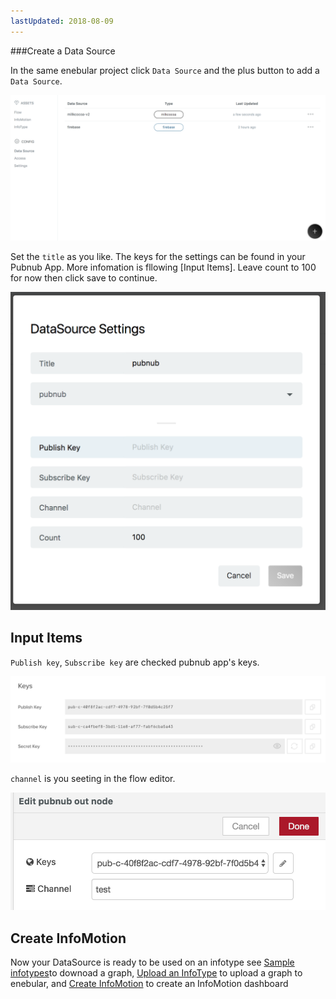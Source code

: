 ```yaml
---
lastUpdated: 2018-08-09
---
```


###Create a Data Source 

In the same enebular project click `Data Source` and the plus button to add a 
`Data Source`. 

![CreateDataSource-datasource](./../../../../img/InfoMotion/DataSource/Pubnub/CreateDataSource-datasource.png)


Set the `title` as you like. 
The keys for the settings can be found in your Pubnub App. More infomation is fllowing [Input Items].
Leave count to 100 for now then click save to continue. 

![CreateDataSource-settings](./../../../../img/InfoMotion/DataSource/Pubnub/CreateDataSource-settings.png)

## Input Items

`Publish key`, `Subscribe key`  are checked pubnub app's keys.

![Setup-keys](./../../../../img/InfoMotion/DataSource/Pubnub/Setup-keys.png)

`channel` is you seeting in the flow editor.

![CreateFlow-pubnubOutNodeComplete](./../../../../img/InfoMotion/DataSource/Pubnub/CreateFlow-pubnubOutNodeComplete.png)

## Create InfoMotion

Now your DataSource is ready to be used on an infotype see 
[Sample infotypes](./../../SampleInfoTypes.md)to downoad a graph, 
[Upload an InfoType](./../../UploadInfoType.md) to upload a graph to enebular, 
and [Create InfoMotion](./../../CreateInfoMotion.md) to create an InfoMotion dashboard